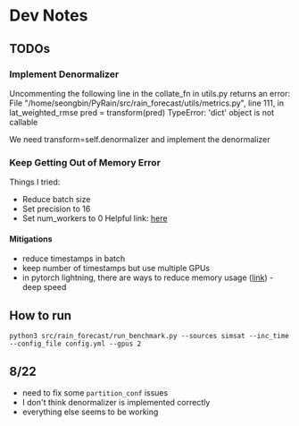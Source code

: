 # Dev Notes
## TODOs
### Implement Denormalizer
Uncommenting the following line in the collate_fn in utils.py returns an error:
File "/home/seongbin/PyRain/src/rain_forecast/utils/metrics.py", line 111, in lat_weighted_rmse
    pred = transform(pred)
TypeError: 'dict' object is not callable

We need transform=self.denormalizer and implement the denormalizer

### Keep Getting Out of Memory Error
Things I tried:
- Reduce batch size
- Set precision to 16
- Set num_workers to 0
Helpful link: [here](https://towardsdatascience.com/i-am-so-done-with-cuda-out-of-memory-c62f42947dca)

#### Mitigations
- reduce timestamps in batch
- keep number of timestamps but use multiple GPUs
- in pytorch lightning, there are ways to reduce memory usage ([link](https://lightning.ai/docs/pytorch/stable/advanced/model_parallel.html)) - deep speed

## How to run
`python3 src/rain_forecast/run_benchmark.py --sources simsat --inc_time --config_file config.yml --gpus 2`


## 8/22
- need to fix some `partition_conf` issues
- I don't think denormalizer is implemented correctly
- everything else seems to be working